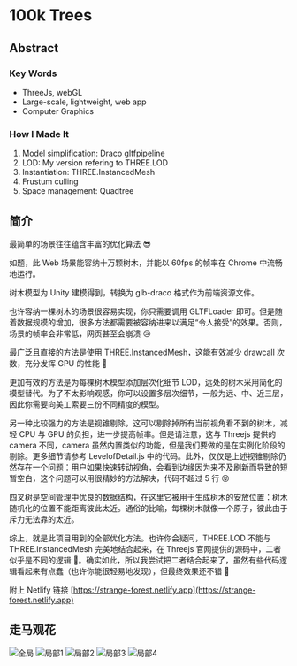 # 100k Trees

## Abstract

### Key Words

- ThreeJs, webGL
- Large-scale, lightweight, web app
- Computer Graphics

### How I Made It

1. Model simplification: Draco gltfpipeline
2. LOD: My version refering to THREE.LOD
3. Instantiation: THREE.InstancedMesh
4. Frustum culling
5. Space management: Quadtree

## 简介

最简单的场景往往蕴含丰富的优化算法 😎<br>

如题，此 Web 场景能容纳十万颗树木，并能以 60fps 的帧率在 Chrome 中流畅地运行。<br>

树木模型为 Unity 建模得到，转换为 glb-draco 格式作为前端资源文件。<br>

也许容纳一棵树木的场景很容易实现，你只需要调用 GLTFLoader 即可。但是随着数据规模的增加，很多方法都需要被容纳进来以满足“令人接受”的效果。否则，场景的帧率会非常低，网页甚至会崩溃 😢<br>

最广泛且直接的方法是使用 THREE.InstancedMesh，这能有效减少 drawcall 次数，充分发挥 GPU 的性能 💪<br>

更加有效的方法是为每棵树木模型添加层次化细节 LOD，远处的树木采用简化的模型替代。为了不太影响观感，你可以设置多层次细节，一般为远、中、近三层，因此你需要向美工索要三份不同精度的模型。<br>

另一种比较强力的方法是视锥剔除，这可以剔除掉所有当前视角看不到的树木，减轻 CPU 与 GPU 的负担，进一步提高帧率。但是请注意，这与 Threejs 提供的 camera 不同，camera 虽然内置类似的功能，但是我们要做的是在实例化阶段的剔除。更多细节请参考 LevelofDetail.js 中的代码。此外，仅仅是上述视锥剔除仍然存在一个问题：用户如果快速转动视角，会看到边缘因为来不及刷新而导致的短暂空白，这个问题可以用很精妙的方法解决，代码不超过 5 行 😝<br>

四叉树是空间管理中优良的数据结构，在这里它被用于生成树木的安放位置：树木随机化的位置不能距离彼此太近。通俗的比喻，每棵树木就像一个原子，彼此由于斥力无法靠的太近。<br>

综上，就是此项目用到的全部优化方法。也许你会疑问，THREE.LOD 不能与 THREE.InstancedMesh 完美地结合起来，在 Threejs 官网提供的源码中，二者似乎是不同的逻辑 🤔。确实如此，所以我尝试把二者结合起来了，虽然有些代码逻辑看起来有点蠢（也许你能很轻易地发现），但最终效果还不错 🤣

附上 Netlify 链接 [https://strange-forest.netlify.app](https://strange-forest.netlify.app)

## 走马观花

![全局](/resources/images/md/00.22.52.png "optional title")
![局部1](/resources/images/md/00.23.10.png "optional title")
![局部2](/resources/images/md/00.23.31.png "optional title")
![局部3](/resources/images/md/00.24.08.png "optional title")
![局部4](/resources/images/md/00.24.27.png "optional title")
